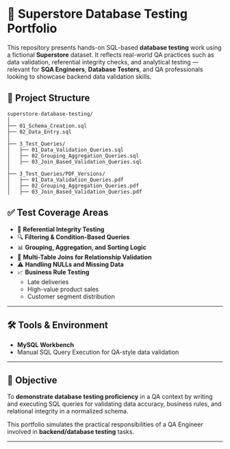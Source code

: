 # 🧪 Superstore Database Testing Portfolio

This repository presents hands-on SQL-based **database testing** work using a fictional **Superstore** dataset. It reflects real-world QA practices such as data validation, referential integrity checks, and analytical testing — relevant for **SQA Engineers**, **Database Testers**, and QA professionals looking to showcase backend data validation skills.

## 📁 Project Structure

```
superstore-database-testing/
│
├── 01_Schema_Creation.sql
├── 02_Data_Entry.sql
│
├── 3_Test_Queries/
│   ├── 01_Data_Validation_Queries.sql
│   ├── 02_Grouping_Aggregation_Queries.sql
│   ├── 03_Join_Based_Validation_Queries.sql
│
├── 3_Test_Queries/PDF_Versions/
│   ├── 01_Data_Validation_Queries.pdf
│   ├── 02_Grouping_Aggregation_Queries.pdf
│   ├── 03_Join_Based_Validation_Queries.pdf
```


## ✅ Test Coverage Areas

- 🔗 **Referential Integrity Testing**
- 🔍 **Filtering & Condition-Based Queries**
- 📊 **Grouping, Aggregation, and Sorting Logic**
- 🔁 **Multi-Table Joins for Relationship Validation**
- ⚠️ **Handling NULLs and Missing Data**
- 📈 **Business Rule Testing**
  - Late deliveries
  - High-value product sales
  - Customer segment distribution

---

## 🛠️ Tools & Environment

- **MySQL Workbench**
- Manual SQL Query Execution for QA-style data validation

---

## 🎯 Objective

To **demonstrate database testing proficiency** in a QA context by writing and executing SQL queries for validating data accuracy, business rules, and relational integrity in a normalized schema.

This portfolio simulates the practical responsibilities of a QA Engineer involved in **backend/database testing** tasks.

---

